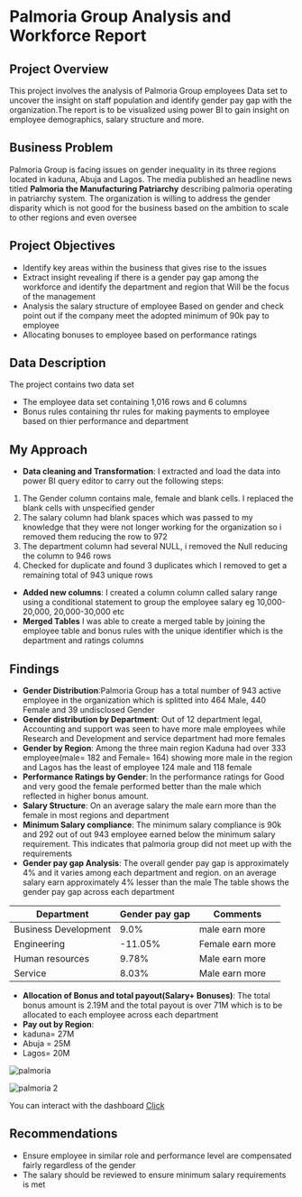 # Palmoria Group Analysis and Workforce Report
## Project Overview 
This project involves the analysis of Palmoria Group employees Data set to uncover the insight on staff population and identify gender pay gap with the organization.The report is to be visualized using power BI to gain insight on employee demographics, salary structure and more.
## Business Problem 
Palmoria Group is facing issues on gender inequality in its three regions located in kaduna, Abuja and Lagos. The media published an headline news titled **Palmoria the Manufacturing Patriarchy** describing palmoria operating in patriarchy system. The organization is willing to address the gender disparity which is not good for the business based on the ambition to scale to other regions and even oversee
## Project Objectives
- Identify key areas within the business that gives rise to the issues
- Extract insight revealing if there is a gender pay gap among the workforce and identify the department and region that Will be the focus of the management
- Analysis the salary structure of employee Based on gender and check point out if the company meet the adopted minimum of 90k pay to employee
- Allocating bonuses to employee based on performance ratings 
## Data Description 
The project contains two data set 
- The employee data set containing 1,016 rows and 6 columns
- Bonus rules containing thr rules for making payments to employee based on thier performance and department
## My Approach 
- **Data cleaning and Transformation**: I extracted and load the data into power BI query editor to carry out the following steps:
1. The Gender column contains male, female and blank cells. I replaced the blank cells with unspecified gender
2. The salary column had blank spaces which was passed to my knowledge that they were not longer working for the organization so i removed them reducing the row to 972
3. The department column had several NULL, i removed the Null reducing the column to 946 rows
4. Checked for duplicate and found 3 duplicates which I removed to get a remaining total of 943 unique rows
- **Added new columns**: I created a column column called salary range using a conditional statement to group the employee salary eg 10,000- 20,000, 20,000-30,000 etc
- **Merged Tables**
I was able to create a merged table by joining the employee table and bonus rules with the unique identifier which is the department and ratings columns

## Findings
- **Gender Distribution**:Palmoria Group has a total number of 943 active employee in the organization which is splitted into 464 Male, 440 Female and 39 undisclosed Gender
- **Gender distribution by Department**: Out of 12 department legal, Accounting and support was seen to have more male employees while Research and Development and service department had more females
- **Gender by Region**: Among the three main region Kaduna had over 333 employee(male= 182 and Female= 164) showing more male in the region and Lagos has the least of employee 124 male and 118 female
- **Performance Ratings by Gender**: In the performance ratings for Good and very good the female performed better than the male which reflected in higher bonus amount.
- **Salary Structure**: On an average salary the male earn more than the female in most regions and department
- **Minimum Salary compliance**: The minimum salary compliance is 90k and 292 out of out 943 employee earned below the minimum salary requirement. This indicates that palmoria group did not meet up with the requirements
- **Gender pay gap Analysis**: The overall gender pay gap is approximately 4% and it varies among each department and region. on an average salary earn approximately 4% lesser than the male
The table shows the gender pay gap across each department

| Department| Gender pay gap| Comments|
|----|---|---|
| Business Development| 9.0%| male earn more|
| Engineering| -11.05%| Female earn more|
|Human resources | 9.78%| Male earn more|
| Service|8.03%| Male earn more|

- **Allocation of Bonus and total payout(Salary+ Bonuses)**: The total bonus amount is 2.19M and the total payout is over 71M which is to be allocated to each employee across each department
- **Pay out by Region**:
- kaduna= 27M
- Abuja = 25M
- Lagos= 20M

![palmoria](https://github.com/user-attachments/assets/71648aa8-dbe5-461e-99ca-917f1e6f67b5)

![palmoria 2](https://github.com/user-attachments/assets/bd920115-bba0-4488-88d3-be88941a6f60)

 You can interact with the dashboard [Click](https://app.powerbi.com/view?r=eyJrIjoiZThhYTk3ZWUtYTRkMC00ZjA5LTljZWQtNzQ2MGM2MTYzYTk3IiwidCI6IjUzYjJmMWM0LWNiNjItNDc2MC04OTgyLWU4NGJmMDMwNmM4MiJ9)
## Recommendations 
- Ensure employee in similar role and performance level are compensated fairly regardless of the gender
- The salary should be reviewed to ensure minimum salary requirements is met

